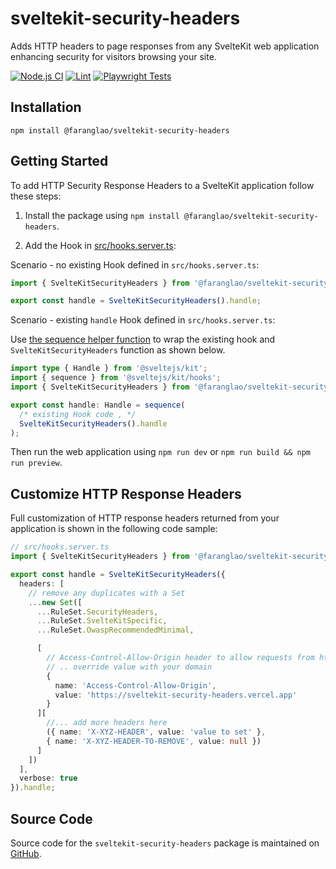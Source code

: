 # sveltekit-security-headers

Adds HTTP headers to page responses from any SvelteKit web application enhancing security for visitors browsing your site.

[![Node.js CI](https://github.com/kevinobee/sveltekit-security-headers/actions/workflows/node.js.yml/badge.svg)](https://github.com/kevinobee/sveltekit-security-headers/actions/workflows/node.js.yml)
[![Lint](https://github.com/kevinobee/sveltekit-security-headers/actions/workflows/lint.yml/badge.svg)](https://github.com/kevinobee/sveltekit-security-headers/actions/workflows/lint.yml)
[![Playwright Tests](https://github.com/kevinobee/sveltekit-security-headers/actions/workflows/playwright.yml/badge.svg)](https://github.com/kevinobee/sveltekit-security-headers/actions/workflows/playwright.yml)

## Installation

```shell
npm install @faranglao/sveltekit-security-headers
```

## Getting Started

To add HTTP Security Response Headers to a SvelteKit application follow these steps:

1. Install the package using `npm install @faranglao/sveltekit-security-headers`.

2. Add the Hook in [src/hooks.server.ts](./src/hooks.server.ts):

Scenario - no existing Hook defined in `src/hooks.server.ts`:

```ts
import { SvelteKitSecurityHeaders } from '@faranglao/sveltekit-security-headers';

export const handle = SvelteKitSecurityHeaders().handle;
```

Scenario - existing `handle` Hook defined in `src/hooks.server.ts`:

Use [the sequence helper function](https://kit.svelte.dev/docs/modules#sveltejs-kit-hooks) to wrap the existing hook and `SvelteKitSecurityHeaders` function as shown below.

```ts
import type { Handle } from '@sveltejs/kit';
import { sequence } from '@sveltejs/kit/hooks';
import { SvelteKitSecurityHeaders } from '@faranglao/sveltekit-security-headers';

export const handle: Handle = sequence(
  /* existing Hook code , */
  SvelteKitSecurityHeaders().handle
);
```

Then run the web application using `npm run dev` or `npm run build && npm run preview`.

## Customize HTTP Response Headers

Full customization of HTTP response headers returned from your application is shown in the following code sample:

```ts
// src/hooks.server.ts
import { SvelteKitSecurityHeaders } from '@faranglao/sveltekit-security-headers';

export const handle = SvelteKitSecurityHeaders({
  headers: [
    // remove any duplicates with a Set
    ...new Set([
      ...RuleSet.SecurityHeaders,
      ...RuleSet.SvelteKitSpecific,
      ...RuleSet.OwaspRecommendedMinimal,

      [
        // Access-Control-Allow-Origin header to allow requests from https://sveltekit-security-headers.vercel.app
        // .. override value with your domain
        {
          name: 'Access-Control-Allow-Origin',
          value: 'https://sveltekit-security-headers.vercel.app'
        }
      ][
        //... add more headers here
        ({ name: 'X-XYZ-HEADER', value: 'value to set' },
        { name: 'X-XYZ-HEADER-TO-REMOVE', value: null })
      ]
    ])
  ],
  verbose: true
}).handle;
```

## Source Code

Source code for the <code>sveltekit-security-headers</code> package is maintained on [GitHub](https://github.com/kevinobee/sveltekit-security-headers).

